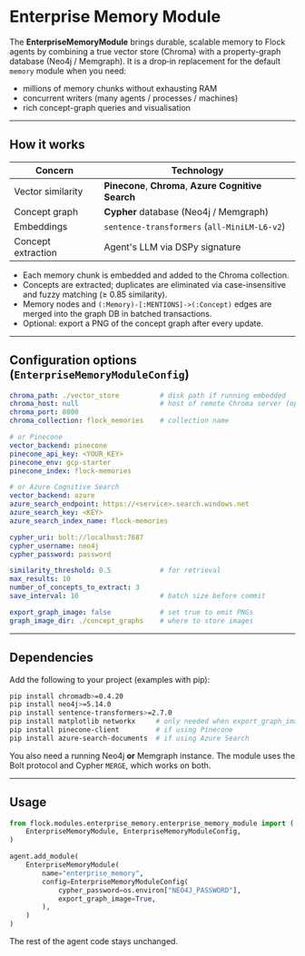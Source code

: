 # Enterprise Memory Module

The **EnterpriseMemoryModule** brings durable, scalable memory to Flock agents by
combining a true vector store (Chroma) with a property-graph database
(Neo4j / Memgraph).  It is a drop‐in replacement for the default
`memory` module when you need:

* millions of memory chunks without exhausting RAM
* concurrent writers (many agents / processes / machines)
* rich concept-graph queries and visualisation

---
## How it works

| Concern              | Technology |
|--------------------- |------------|
| Vector similarity    | **Pinecone**, **Chroma**, **Azure Cognitive Search** |
| Concept graph        | **Cypher** database (Neo4j / Memgraph) |
| Embeddings           | `sentence-transformers` (`all-MiniLM-L6-v2`) |
| Concept extraction   | Agent's LLM via DSPy signature |

* Each memory chunk is embedded and added to the Chroma collection.
* Concepts are extracted; duplicates are eliminated via case-insensitive
  and fuzzy matching (≥ 0.85 similarity).
* Memory nodes and `(:Memory)-[:MENTIONS]->(:Concept)` edges are merged
  into the graph DB in batched transactions.
* Optional: export a PNG of the concept graph after every update.

---
## Configuration options (`EnterpriseMemoryModuleConfig`)

```yaml
chroma_path: ./vector_store          # disk path if running embedded
chroma_host: null                    # host of remote Chroma server (optional)
chroma_port: 8000
chroma_collection: flock_memories    # collection name

# or Pinecone
vector_backend: pinecone
pinecone_api_key: <YOUR_KEY>
pinecone_env: gcp-starter
pinecone_index: flock-memories

# or Azure Cognitive Search
vector_backend: azure
azure_search_endpoint: https://<service>.search.windows.net
azure_search_key: <KEY>
azure_search_index_name: flock-memories

cypher_uri: bolt://localhost:7687
cypher_username: neo4j
cypher_password: password

similarity_threshold: 0.5            # for retrieval
max_results: 10
number_of_concepts_to_extract: 3
save_interval: 10                    # batch size before commit

export_graph_image: false            # set true to emit PNGs
graph_image_dir: ./concept_graphs    # where to store images
```

---
## Dependencies

Add the following to your project (examples with pip):

```bash
pip install chromadb>=0.4.20
pip install neo4j>=5.14.0
pip install sentence-transformers>=2.7.0
pip install matplotlib networkx     # only needed when export_graph_image = true
pip install pinecone-client         # if using Pinecone
pip install azure-search-documents  # if using Azure Search
```

You also need a running Neo4j **or** Memgraph instance.  The module uses
the Bolt protocol and Cypher `MERGE`, which works on both.

---
## Usage

```python
from flock.modules.enterprise_memory.enterprise_memory_module import (
    EnterpriseMemoryModule, EnterpriseMemoryModuleConfig,
)

agent.add_module(
    EnterpriseMemoryModule(
        name="enterprise_memory",
        config=EnterpriseMemoryModuleConfig(
            cypher_password=os.environ["NEO4J_PASSWORD"],
            export_graph_image=True,
        ),
    )
)
```

The rest of the agent code stays unchanged. 